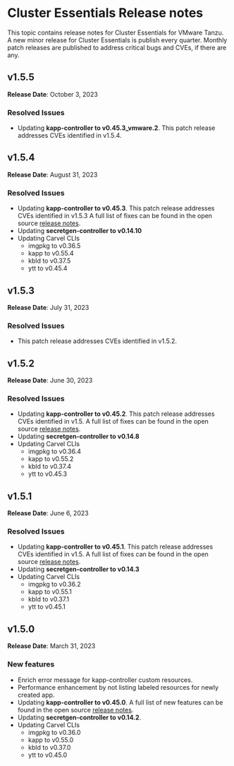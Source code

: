 # Cluster Essentials Release notes

This topic contains release notes for Cluster Essentials for VMware Tanzu. A new minor release for Cluster Essentials is publish every quarter. Monthly patch releases are published to address critical bugs and CVEs, if there are any.

## <a id='1-5-5'></a> v1.5.5

**Release Date**: October 3, 2023

### <a id='1-5-5-resolved-issues'></a> Resolved Issues
* Updating **kapp-controller to v0.45.3_vmware.2**. This patch release addresses CVEs identified in v1.5.4.

## <a id='1-5-4'></a> v1.5.4

**Release Date**: August 31, 2023

### <a id='1-5-4-resolved-issues'></a> Resolved Issues
* Updating **kapp-controller to v0.45.3**. This patch release addresses CVEs identified in v1.5.3 A full list of fixes can be found in the open source [release notes](https://github.com/vmware-tanzu/carvel-kapp-controller/releases/tag/v0.45.3).
* Updating **secretgen-controller to v0.14.10**
* Updating Carvel CLIs
  * imgpkg to v0.36.5
  * kapp to v0.55.4
  * kbld to v0.37.5
  * ytt to v0.45.4

## <a id='1-5-3'></a> v1.5.3

**Release Date**: July 31, 2023

### <a id='1-5-3-resolved-issues'></a> Resolved Issues
* This patch release addresses CVEs identified in v1.5.2.

## <a id='1-5-2'></a> v1.5.2

**Release Date**: June 30, 2023

### <a id='1-5-2-resolved-issues'></a> Resolved Issues
* Updating **kapp-controller to v0.45.2**. This patch release addresses CVEs identified in v1.5. A full list of fixes can be found in the open source [release notes](https://github.com/vmware-tanzu/carvel-kapp-controller/releases/tag/v0.45.2).
* Updating **secretgen-controller to v0.14.8**
* Updating Carvel CLIs
  * imgpkg to v0.36.4
  * kapp to v0.55.2
  * kbld to v0.37.4
  * ytt to v0.45.3

## <a id='1-5-1'></a> v1.5.1

**Release Date**: June 6, 2023

### <a id='1-5-1-resolved-issues'></a> Resolved Issues
* Updating **kapp-controller to v0.45.1**. This patch release addresses CVEs identified in v1.5. A full list of fixes can be found in the open source [release notes](https://github.com/vmware-tanzu/carvel-kapp-controller/releases/tag/v0.45.1).
* Updating **secretgen-controller to v0.14.3**
* Updating Carvel CLIs
  * imgpkg to v0.36.2
  * kapp to v0.55.1
  * kbld to v0.37.1
  * ytt to v0.45.1

## <a id='1-5'></a> v1.5.0

**Release Date**: March 31, 2023

### <a id='1-5-new-features'></a> New features
* Enrich error message for kapp-controller custom resources.
* Performance enhancement by not listing labeled resources for newly created app.
* Updating **kapp-controller to v0.45.0**. A full list of new features can be found in the open source [release notes](https://github.com/carvel-dev/kapp-controller/releases/tag/v0.45.0).
* Updating **secretgen-controller to v0.14.2**.
* Updating Carvel CLIs
  * imgpkg to v0.36.0
  * kapp to v0.55.0
  * kbld to v0.37.0
  * ytt to v0.45.0
